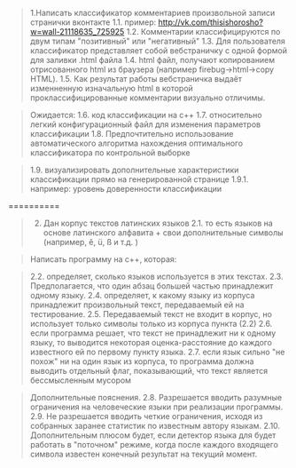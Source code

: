 > 1.Написать классификатор комментариев произвольной записи странички вконтакте 
> 1.1. пример: http://vk.com/thisishorosho?w=wall-21118635_725925
> 1.2. Комментарии классифицируются по двум типам "позитивный" или "негативный"
> 1.3. Для пользователя классификатор представляет собой вебстраничку с одной формой для заливки .html файла
> 1.4. html файл, получают копированием отрисованного html из браузера (например firebug->html->copy HTML). 
> 1.5. Как результат работы вебстраничка выдаёт изменненную изначальную html в которой проклассифицированные комментарии визуально отличимы.

> Ожидается:
> 1.6. код классификации на c++ 
> 1.7. относительно легкий конфигурационный файл для изменения параметров классификации
> 1.8. Предпочтительно использование автоматического алгоритма нахождения оптимального классификатора по контрольной выборке
	
> 1.9. визуализировать дополнительные характеристики классификации прямо на генерированной странице 
> 1.9.1. например: уровень доверенности классификации

==========
 
> 2. Дан корпус текстов латинских языков
> 2.1. то есть языков на основе латинского алфавита + свои дополнительные символы (например, ê, ü, ß и т.д. )

> Написать программу на c++, которая:

> 2.2. определяет, сколько языков используется в этих текстах. 
> 2.3. Предполагается, что один абзац большей частью принадлежит одному языку.
> 2.4. определяет, к какому языку из корпуса принадлежит произвольный текст, передаваемый ей на тестирование. 
> 2.5. Передаваемый текст не входит в корпус, но использует только символы только из корпуса пункта (2.2)
> 2.6. если программа решает, что текст не принадлежит ни к одному языку, то выводится некоторая оценка-расстояние до каждого известного ей по первому пункту языка.
> 2.7. если язык сильно "не похож" ни на один язык из корпуса, то программа должна выводить отдельный флаг, показывающий, что текст является бессмысленным мусором

> Дополнительные пояснения.
> 2.8. Разрешается вводить разумные ограничения на человеческие языки при реализации программы.
> 2.9. Не разрешается вводить четкие ограничения, исходя из собранных заранее статистик по известным автору языкам.
> 2.10. Дополнительным плюсом будет, если детектор языка для будет работать в "поточном" режиме, когда после каждого входящего символа известен конечный результат на текущий момент.
 
 
